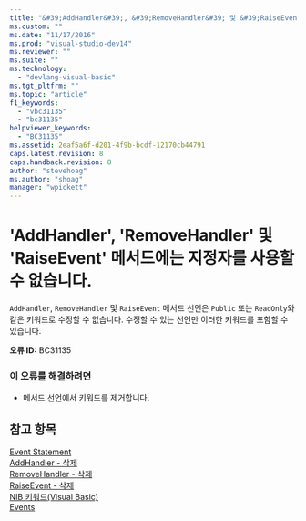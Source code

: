 ```yaml
---
title: "&#39;AddHandler&#39;, &#39;RemoveHandler&#39; 및 &#39;RaiseEvent&#39; 메서드에는 지정자를 사용할 수 없습니다. | Microsoft Docs"
ms.custom: ""
ms.date: "11/17/2016"
ms.prod: "visual-studio-dev14"
ms.reviewer: ""
ms.suite: ""
ms.technology: 
  - "devlang-visual-basic"
ms.tgt_pltfrm: ""
ms.topic: "article"
f1_keywords: 
  - "vbc31135"
  - "bc31135"
helpviewer_keywords: 
  - "BC31135"
ms.assetid: 2eaf5a6f-d201-4f9b-bcdf-12170cb44791
caps.latest.revision: 8
caps.handback.revision: 8
author: "stevehoag"
ms.author: "shoag"
manager: "wpickett"
---
```

# &#39;AddHandler&#39;, &#39;RemoveHandler&#39; 및 &#39;RaiseEvent&#39; 메서드에는 지정자를 사용할 수 없습니다.
`AddHandler`, `RemoveHandler` 및 `RaiseEvent` 메서드 선언은 `Public` 또는 `ReadOnly`와 같은 키워드로 수정할 수 없습니다. 수정할 수 있는 선언만 이러한 키워드를 포함할 수 있습니다.  
  
 **오류 ID:** BC31135  
  
### 이 오류를 해결하려면  
  
-   메서드 선언에서 키워드를 제거합니다.  
  
## 참고 항목  
 [Event Statement](/dotnet/visual-basic/language-reference/statements/event-statement)   
 [AddHandler \- 삭제](http://msdn.microsoft.com/ko-kr/fc464cf8-582c-48a6-a9c2-185c4c3d5ff8)   
 [RemoveHandler \- 삭제](http://msdn.microsoft.com/ko-kr/35c17f61-6e22-4b87-b6e1-3ed0c27a88a0)   
 [RaiseEvent \- 삭제](http://msdn.microsoft.com/ko-kr/7f765da0-5491-40b6-9ed5-24c98f9daad9)   
 [NIB 키워드\(Visual Basic\)](http://msdn.microsoft.com/ko-kr/3a6fda51-6ade-4862-a407-1c305c3906ec)   
 [Events](/dotnet/visual-basic/programming-guide/language-features/events/events)